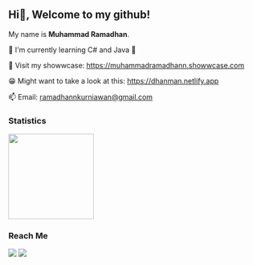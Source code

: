 ## Hi👋, Welcome to my github!

My name is **Muhammad Ramadhan**.

🎯 I'm currently learning C# and Java 🤯

🔎 Visit my showwcase: https://muhammadramadhann.showwcase.com

😁 Might want to take a look at this: https://dhanman.netlify.app

📫 Email: ramadhannkurniawan@gmail.com

### Statistics  
<div align="left">
<a href="https://github.com/muhammadramadhann">
  <img height="170em" src="https://github-readme-stats-eight-theta.vercel.app/api/top-langs/?username=muhammadramadhann&layout=compact&langs_count=16&theme=dracula"/>
</a>
</div>

### Reach Me 
<p id="socialIcons">
  <a href="https://linkedin.com/in/muhammadramadhankurniawan" alt="LinkedIn">
    <img src="https://img.shields.io/badge/-LinkedIn-blue?style=flat-square&logo=linkedin" /></a>
  <a href="https://instagram.com/ramadhanman_id" alt="Instagram">
    <img src="https://img.shields.io/badge/-Instagram-E4405F?style=flat-square&logo=instagram&logoColor=white" /></a>
</p>
